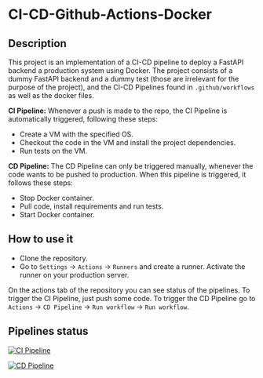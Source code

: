 # CI-CD-Github-Actions-Docker

## Description

This project is an implementation of a CI-CD pipeline to deploy a FastAPI backend a production system using Docker. The project consists of a dummy FastAPI backend and a dummy test (those are irrelevant for the purpose of the project), and the CI-CD Pipelines found in `.github/workflows` as well as the docker files.

**CI Pipeline:** Whenever a push is made to the repo, the CI Pipeline is automatically triggered, following these steps:

* Create a VM with the specified OS.
* Checkout the code in the VM and install the project dependencies.
* Run tests on the VM.

**CD Pipeline:** The CD Pipeline can only be triggered manually, whenever the code wants to be pushed to production. When this pipeline is triggered, it follows these steps:

* Stop Docker container.
* Pull code, install requirements and run tests.
* Start Docker container.

## How to use it

* Clone the repository.
* Go to `Settings` -> `Actions` -> `Runners` and create a runner. Activate the runner on your production server.

On the actions tab of the repository you can see status of the pipelines. To trigger the CI Pipeline, just push some code. To trigger the CD Pipeline go to `Actions` -> `CD Pipeline` -> `Run workflow` -> `Run workflow`.

## Pipelines status

[![CI Pipeline](https://github.com/ygbuil/CI-CD-GitHub-Actions-Docker/actions/workflows/ci_pipeline.yml/badge.svg?branch=master)](https://github.com/ygbuil/CI-CD-GitHub-Actions-Docker/actions/workflows/ci_pipeline.yml)

[![CD Pipeline](https://github.com/ygbuil/CI-CD-GitHub-Actions/actions/workflows/cd_pipeline.yml/badge.svg?branch=master)](https://github.com/ygbuil/CI-CD-GitHub-Actions-Docker/actions/workflows/cd_pipeline.yml)
